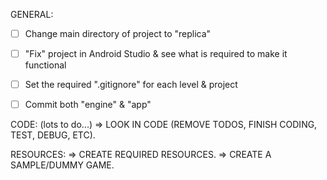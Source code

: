 GENERAL:
- [ ] Change main directory of project to "replica"
- [ ] "Fix" project in Android Studio & see what is required to make it functional
- [ ] Set the required ".gitignore" for each level & project
- [ ] Commit both "engine" & "app"


CODE:
(lots to do...)
=> LOOK IN CODE (REMOVE TODOS, FINISH CODING, TEST, DEBUG, ETC).

RESOURCES:
=> CREATE REQUIRED RESOURCES.
=> CREATE A SAMPLE/DUMMY GAME.
